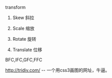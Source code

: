 transform

1. Skew 斜拉

2. Scale 缩放

3. Rotate 旋转

4. Translate 位移

   

BFC,IFC,GFC,FFC



http://tridiv.com/ -- 一个用css3画图的网址，牛逼。



